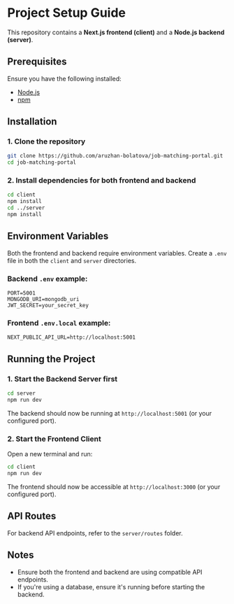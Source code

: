 # Project Setup Guide

This repository contains a **Next.js frontend (client)** and a **Node.js backend (server)**.

## Prerequisites
Ensure you have the following installed:
- [Node.js](https://nodejs.org/)
- [npm](https://www.npmjs.com/)

## Installation

### 1. Clone the repository
```sh
git clone https://github.com/aruzhan-bolatova/job-matching-portal.git
cd job-matching-portal
```

### 2. Install dependencies for both frontend and backend
```sh
cd client
npm install  
cd ../server
npm install 
```

## Environment Variables

Both the frontend and backend require environment variables. Create a `.env` file in both the `client` and `server` directories.

### Backend `.env` example:
```env
PORT=5001
MONGODB_URI=mongodb_uri
JWT_SECRET=your_secret_key
```

### Frontend `.env.local` example:
```env
NEXT_PUBLIC_API_URL=http://localhost:5001
```


## Running the Project

### 1. Start the Backend Server first
```sh
cd server
npm run dev 
```

The backend should now be running at `http://localhost:5001` (or your configured port).

### 2. Start the Frontend Client
Open a new terminal and run:
```sh
cd client
npm run dev  
```

The frontend should now be accessible at `http://localhost:3000` (or your configured port).


## API Routes
For backend API endpoints, refer to the `server/routes` folder.

## Notes
- Ensure both the frontend and backend are using compatible API endpoints.
- If you're using a database, ensure it's running before starting the backend.


